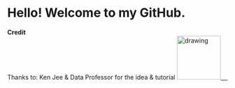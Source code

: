 # Hello! Welcome to my GitHub.
**Credit** 
<br/>
Thanks to: Ken Jee & Data Professor for the idea & tutorial
<a href="https://www.youtube.com/watch?v=mEZ1Hj5yQ-8"><img src="https://res.cloudinary.com/importdata/image/upload/v1595012354/yt_logo_jjgys4.png" alt="drawing" width="100"/>&nbsp;&nbsp;&nbsp;&nbsp;

<!--
**bwar25/bwar25** is a ✨ _special_ ✨ repository because its `README.md` (this file) appears on your GitHub profile.
-->
